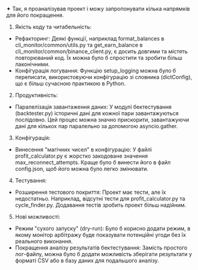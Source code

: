 ✦ Так, я проаналізував проект і можу запропонувати кілька напрямків для його покращення.

  1. Якість коду та читабельність:
   * Рефакторинг: Деякі функції, наприклад format_balances в cli_monitor/common/utils.py та get_earn_balance в cli_monitor/common/binance_client.py, є досить довгими
     та містять повторюваний код. Їх можна було б спростити та зробити більш лаконічними.
   * Конфігурація логування: Функцію setup_logging можна було б переписати, використовуючи конфігурацію зі словника (dictConfig), що є більш сучасною практикою в
     Python.

  2. Продуктивність:
   * Паралелізація завантаження даних: У модулі бектестування (backtester.py) історичні дані для кожної пари завантажуються послідовно. Цей процес можна значно
     прискорити, завантажуючи дані для кількох пар паралельно за допомогою asyncio.gather.

  3. Конфігурація:
   * Винесення "магічних чисел" в конфігурацію: У файлі profit_calculator.py є жорстко закодоване значення max_reconnect_attempts. Краще було б винести його в файл
     config.json, щоб його можна було легко змінювати.

  4. Тестування:
   * Розширення тестового покриття: Проект має тести, але їх недостатньо. Наприклад, відсутні тести для profit_calculator.py та cycle_finder.py. Додавання тестів
     зробить проект більш надійним.

  5. Нові можливості:
   * Режим "сухого запуску" (dry-run): Було б корисно додати режим, в якому монітор арбітражу буде показувати потенційні угоди без їх реального виконання.
   * Покращення аналізу результатів бектестування: Замість простого лог-файлу, можна було б додати можливість зберігати результати у форматі CSV або в базу даних для
     подальшого аналізу.